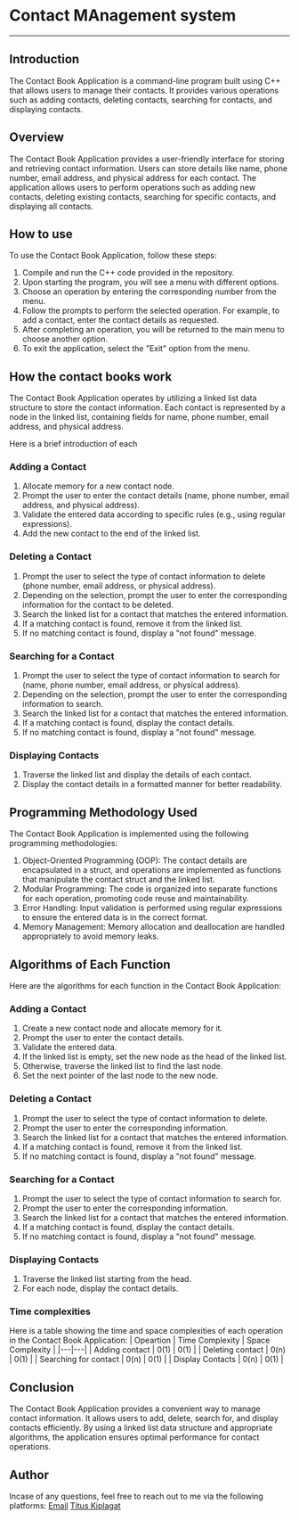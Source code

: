 # Contact MAnagement system

***

## Introduction

The Contact Book Application is a command-line program built using C++ that allows users to manage their contacts. It provides various operations such as adding contacts, deleting contacts, searching for contacts, and displaying contacts.

## Overview

The Contact Book Application provides a user-friendly interface for storing and retrieving contact information. Users can store details like name, phone number, email address, and physical address for each contact. The application allows users to perform operations such as adding new contacts, deleting existing contacts, searching for specific contacts, and displaying all contacts.

## How to use

To use the Contact Book Application, follow these steps:

1. Compile and run the C++ code provided in the repository.
2. Upon starting the program, you will see a menu with different options.
3. Choose an operation by entering the corresponding number from the menu.
4. Follow the prompts to perform the selected operation. For example, to add a contact, enter the contact details as requested.
5. After completing an operation, you will be returned to the main menu to choose another option.
6. To exit the application, select the "Exit" option from the menu.

## How the contact books work

The Contact Book Application operates by utilizing a linked list data structure to store the contact information. Each contact is represented by a node in the linked list, containing fields for name, phone number, email address, and physical address.

Here is a brief introduction of each

### Adding a Contact

1. Allocate memory for a new contact node.
2. Prompt the user to enter the contact details (name, phone number, email address, and physical address).
3. Validate the entered data according to specific rules (e.g., using regular expressions).
4. Add the new contact to the end of the linked list.

### Deleting a Contact

1. Prompt the user to select the type of contact information to delete (phone number, email address, or physical address).
2. Depending on the selection, prompt the user to enter the corresponding information for the contact to be deleted.
3. Search the linked list for a contact that matches the entered information.
4. If a matching contact is found, remove it from the linked list.
5. If no matching contact is found, display a "not found" message.

### Searching for a Contact

1. Prompt the user to select the type of contact information to search for (name, phone number, email address, or physical address).
2. Depending on the selection, prompt the user to enter the corresponding information to search.
3. Search the linked list for a contact that matches the entered information.
4. If a matching contact is found, display the contact details.
5. If no matching contact is found, display a "not found" message.

### Displaying Contacts

1. Traverse the linked list and display the details of each contact.
2. Display the contact details in a formatted manner for better readability.

## Programming Methodology Used

The Contact Book Application is implemented using the following programming methodologies:

1. Object-Oriented Programming (OOP): The contact details are encapsulated in a struct, and operations are implemented as functions that manipulate the contact struct and the linked list.
2. Modular Programming: The code is organized into separate functions for each operation, promoting code reuse and maintainability.
3. Error Handling: Input validation is performed using regular expressions to ensure the entered data is in the correct format.
4. Memory Management: Memory allocation and deallocation are handled appropriately to avoid memory leaks.

## Algorithms of Each Function

Here are the algorithms for each function in the Contact Book Application:

### Adding a Contact

1. Create a new contact node and allocate memory for it.
2. Prompt the user to enter the contact details.
3. Validate the entered data.
4. If the linked list is empty, set the new node as the head of the linked list.
5. Otherwise, traverse the linked list to find the last node.
6. Set the next pointer of the last node to the new node.

### Deleting a Contact

1. Prompt the user to select the type of contact information to delete.
2. Prompt the user to enter the corresponding information.
3. Search the linked list for a contact that matches the entered information.
4. If a matching contact is found, remove it from the linked list.
5. If no matching contact is found, display a "not found" message.

### Searching for a Contact

1. Prompt the user to select the type of contact information to search for.
2. Prompt the user to enter the corresponding information.
3. Search the linked list for a contact that matches the entered information.
4. If a matching contact is found, display the contact details.
5. If no matching contact is found, display a "not found" message.

### Displaying Contacts

1. Traverse the linked list starting from the head.
2. For each node, display the contact details.

### Time complexities

Here is a table showing the time and space complexities of each operation in the Contact Book Application:
| Opeartion | Time Complexity | Space Complexity |
|---|---|
| Adding contact | 0(1) | 0(1) |
| Deleting contact | 0(n) | 0(1) |
| Searching for contact | 0(n) | 0(1) |
| Display Contacts | 0(n) | 0(1) |

## Conclusion

The Contact Book Application provides a convenient way to manage contact information. It allows users to add, delete, search for, and display contacts efficiently. By using a linked list data structure and appropriate algorithms, the application ensures optimal performance for contact operations.

## Author
Incase of any questions, feel free to reach out to me via the following platforms:
[Email](mailto:tituskiplagat50@gmail.com)
[Titus Kiplagat](https://www.linkedin.com/in/titus-kiplagat-5146ba210/)
